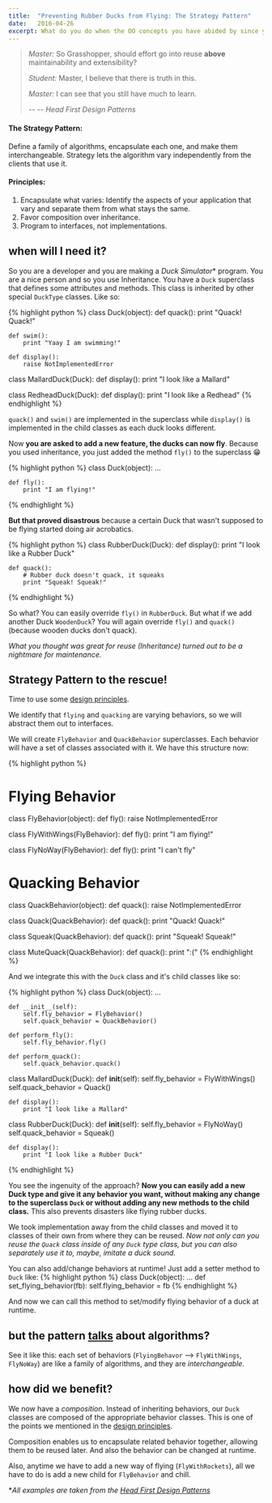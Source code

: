 ```yaml
---
title:	"Preventing Rubber Ducks from Flying: The Strategy Pattern"
date:	2016-04-26
excerpt: What do you do when the OO concepts you have abided by since your school days land you in trouble? You relearn them.
---
```

> _Master:_ So Grasshopper, should effort go into reuse **above** maintainability and extensibility?
>
> _Student:_ Master, I believe that there is truth in this.
>
> _Master:_ I can see that you still have much to learn.
>
> -- -- <cite>Head First Design Patterns</cite>

#### The Strategy Pattern: 
Define a family of algorithms, encapsulate each one, and make them interchangeable. Strategy lets the algorithm vary independently from the clients that use it.

#### Principles:
1. Encapsulate what varies: Identify the aspects of your application that vary and separate them from what stays the same.
2. Favor composition over inheritance.
3. Program to interfaces, not implementations.

## when will I need it?
So you are a developer and you are making a _Duck Simulator_* program. You are a nice person and so you use Inheritance. You have a `Duck` superclass that defines some attributes and methods. This class is inherited by other special `DuckType` classes. Like so:

{% highlight python %}
class Duck(object):
	def quack():
		print "Quack! Quack!"

	def swim():
		print "Yaay I am swimming!"

	def display():
		raise NotImplementedError

class MallardDuck(Duck):
	def display():
		print "I look like a Mallard"

class RedheadDuck(Duck):
	def display():
		print "I look like a Redhead"
{% endhighlight %}

`quack()` and `swim()` are implemented in the superclass while `display()` is implemented in the child classes as each duck looks different. 

Now **you are asked to add a new feature, the ducks can now fly**. Because you used inheritance, you just added the method `fly()` to the superclass :grin:

{% highlight python %}
class Duck(object):
	...

	def fly():
		print "I am flying!"
{% endhighlight %}

**But that proved disastrous** because a certain Duck that wasn't supposed to be flying started doing air acrobatics.

{% highlight python %}
class RubberDuck(Duck):
	def display():
		print "I look like a Rubber Duck"

	def quack():
		# Rubber duck doesn't quack, it squeaks
		print "Squeak! Squeak!"
{% endhighlight %}

So what? You can easily override `fly()` in `RubberDuck`. But what if we add another Duck `WoodenDuck`? You will again override `fly()` and `quack()` (because wooden ducks don't quack). 

_What you thought was great for reuse (Inheritance) turned out to be a nightmare for maintenance._


## Strategy Pattern to the rescue!
Time to use some [design principles](#principles).

We identify that `flying` and `quacking` are varying behaviors, so we will abstract them out to interfaces. 

We will create `FlyBehavior` and `QuackBehavior` superclasses. Each behavior will have a set of classes associated with it. We have this structure now:

{% highlight python %}
# Flying Behavior
class FlyBehavior(object):
	def fly():
		raise NotImplementedError

class FlyWithWings(FlyBehavior):
	def fly():
		print "I am flying!"

class FlyNoWay(FlyBehavior):
	def fly():
		print "I can't fly"

# Quacking Behavior
class QuackBehavior(object):
	def quack():
		raise NotImplementedError

class Quack(QuackBehavior):
	def quack():
		print "Quack! Quack!"

class Squeak(QuackBehavior):
	def quack():
		print "Squeak! Squeak!"

class MuteQuack(QuackBehavior):
	def quack():
		print ":("
{% endhighlight %}

And we integrate this with the `Duck` class and it's child classes like so:

{% highlight python %}
class Duck(object):
	...

	def __init__(self):
		self.fly_behavior = FlyBehavior()
		self.quack_behavior = QuackBehavior()

	def perform_fly():
		self.fly_behavior.fly()

	def perform_quack():
		self.quack_behavior.quack()

class MallardDuck(Duck):
	def __init__(self):
		self.fly_behavior = FlyWithWings()
		self.quack_behavior = Quack()

	def display():
		print "I look like a Mallard"

class RubberDuck(Duck):
	def __init__(self):
		self.fly_behavior = FlyNoWay()
		self.quack_behavior = Squeak()

	def display():
		print "I look like a Rubber Duck"
{% endhighlight %}

You see the ingenuity of the approach? **Now you can easily add a new Duck type and give it any behavior you want, without making any change to the superclass `Duck` or without adding any new methods to the child class.** This also prevents disasters like flying rubber ducks.

We took implementation away from the child classes and moved it to classes of their own from where they can be reused. _Now not only can you reuse the `Quack` class inside of any `Duck` type class, but you can also separately use it to, maybe, imitate a duck sound._

You can also add/change behaviors at runtime! Just add a setter method to `Duck` like:
{% highlight python %}
class Duck(object):
	...
	def set_flying_behavior(fb):
		self.flying_behavior = fb
{% endhighlight %}

And now we can call this method to set/modify flying behavior of a duck at runtime.

## but the pattern [talks](#the-strategy-pattern) about algorithms?
See it like this: each set of behaviors (`FlyingBehavor` --> `FlyWithWings`, `FlyNoWay`) are like a family of algorithms, and they are _interchangeable_.

## how did we benefit?
We now have a _composition_. Instead of inheriting behaviors, our `Duck` classes are composed of the appropriate behavior classes. This is one of the points we mentioned in the [design principles](#principles).

Composition enables us to encapsulate related behavior together, allowing them to be reused later. And also the behavior can be changed at runtime.

Also, anytime we have to add a new way of flying (`FlyWithRockets`), all we have to do is add a new child for `FlyBehavior` and chill.

*_All examples are taken from the [Head First Design Patterns](http://shop.oreilly.com/product/9780596007126.do)_